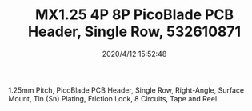 ﻿---
layout: post 
title: MX1.25 4P 8P  PicoBlade PCB Header, Single Row, 532610871 
tags: 51021
categories: housing-terminal
overview: 1.25mm Pitch, PicoBlade PCB Header, Single Row, Right-Angle, Surface Mount, Tin (Sn) Plating, Friction Lock, 8 Circuits, Tape and Reel
series: 
part_number: 532610871
thumb_img: static/202004/323-thumb-20200412235326.jpg
image: static/202004/323-20200412235326.jpg
date: 2020/4/12 15:52:48
---


1.25mm Pitch, PicoBlade PCB Header, Single Row, Right-Angle, Surface Mount, Tin (Sn) Plating, Friction Lock, 8 Circuits, Tape and Reel
